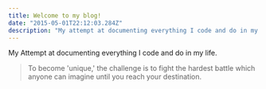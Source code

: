 ```yaml
---
title: Welcome to my blog!
date: "2015-05-01T22:12:03.284Z"
description: "My attempt at documenting everything I code and do in my life."
---
```


My Attempt at documenting everything I code and do in my life.

> To become 'unique,' the challenge is to fight the hardest battle which anyone can imagine until you reach your destination. 
